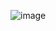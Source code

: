 ![image](https://user-images.githubusercontent.com/122279703/217729601-b5999bd0-a079-479d-9c7a-418803de95a4.png)
